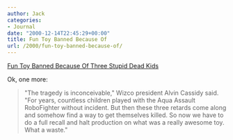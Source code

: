 ```yaml
---
author: Jack
categories:
- Journal
date: "2000-12-14T22:45:29+00:00"
title: Fun Toy Banned Because Of
url: /2000/fun-toy-banned-because-of/
---
```


[Fun Toy Banned Because Of Three Stupid Dead Kids][1]

Ok, one more:
  


> "The tragedy is inconceivable," Wizco president Alvin Cassidy said. "For years, countless children played with the Aqua Assault RoboFighter without incident. But then these three retards come along and somehow find a way to get themselves killed. So now we have to do a full recall and halt production on what was a really awesome toy. What a waste."

  
>

 [1]: http://web.archive.org/web/20040405234638/http://www.theonion.com:80/onion3628/fun_toy_banned.html